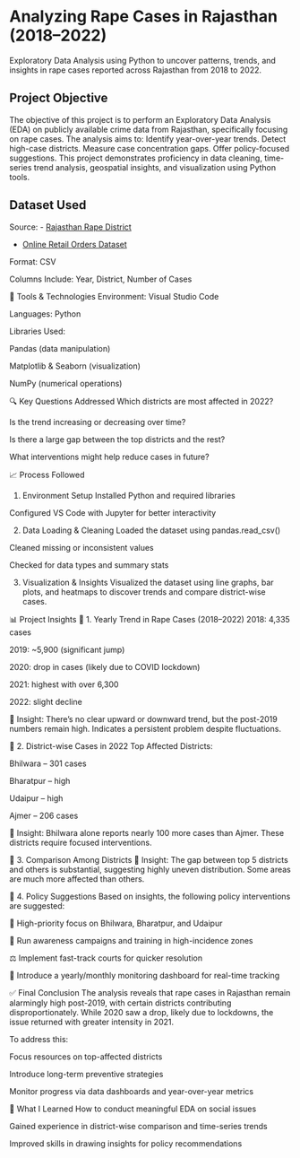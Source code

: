 # Analyzing Rape Cases in Rajasthan (2018–2022)
Exploratory Data Analysis using Python to uncover patterns, trends, and insights in rape cases reported across Rajasthan from 2018 to 2022.

## Project Objective
The objective of this project is to perform an Exploratory Data Analysis (EDA) on publicly available crime data from Rajasthan, specifically focusing on rape cases. The analysis aims to:
Identify year-over-year trends. Detect high-case districts. Measure case concentration gaps. Offer policy-focused suggestions. This project demonstrates proficiency in data cleaning, time-series trend analysis, geospatial insights, and visualization using Python tools.

## Dataset Used
Source: - <a href = "https://github.com/alina-khan-1/Python-Project-Rajasthan-Rape-Cases/blob/main/Rajasthan_rape_district.csv">Rajasthan Rape District</a>
- <a href = "https://github.com/alina-khan-1/Python-Project-Rajasthan-Rape-Cases/blob/main/Rajasthan_rape_yearly.csv">Online Retail Orders Dataset</a>


Format: CSV

Columns Include: Year, District, Number of Cases

🧰 Tools & Technologies
Environment: Visual Studio Code

Languages: Python

Libraries Used:

Pandas (data manipulation)

Matplotlib & Seaborn (visualization)

NumPy (numerical operations)

🔍 Key Questions Addressed
Which districts are most affected in 2022?

Is the trend increasing or decreasing over time?

Is there a large gap between the top districts and the rest?

What interventions might help reduce cases in future?

📈 Process Followed
1. Environment Setup
Installed Python and required libraries

Configured VS Code with Jupyter for better interactivity

2. Data Loading & Cleaning
Loaded the dataset using pandas.read_csv()

Cleaned missing or inconsistent values

Checked for data types and summary stats

3. Visualization & Insights
Visualized the dataset using line graphs, bar plots, and heatmaps to discover trends and compare district-wise cases.

📊 Project Insights
📌 1. Yearly Trend in Rape Cases (2018–2022)
2018: 4,335 cases

2019: ~5,900 (significant jump)

2020: drop in cases (likely due to COVID lockdown)

2021: highest with over 6,300

2022: slight decline

📌 Insight: There’s no clear upward or downward trend, but the post-2019 numbers remain high. Indicates a persistent problem despite fluctuations.

📌 2. District-wise Cases in 2022
Top Affected Districts:

Bhilwara – 301 cases

Bharatpur – high

Udaipur – high

Ajmer – 206 cases

📌 Insight: Bhilwara alone reports nearly 100 more cases than Ajmer. These districts require focused interventions.

📌 3. Comparison Among Districts
📌 Insight: The gap between top 5 districts and others is substantial, suggesting highly uneven distribution. Some areas are much more affected than others.

📌 4. Policy Suggestions
Based on insights, the following policy interventions are suggested:

🚨 High-priority focus on Bhilwara, Bharatpur, and Udaipur

📢 Run awareness campaigns and training in high-incidence zones

⚖️ Implement fast-track courts for quicker resolution

🧾 Introduce a yearly/monthly monitoring dashboard for real-time tracking

✅ Final Conclusion
The analysis reveals that rape cases in Rajasthan remain alarmingly high post-2019, with certain districts contributing disproportionately. While 2020 saw a drop, likely due to lockdowns, the issue returned with greater intensity in 2021.

To address this:

Focus resources on top-affected districts

Introduce long-term preventive strategies

Monitor progress via data dashboards and year-over-year metrics

🧠 What I Learned
How to conduct meaningful EDA on social issues

Gained experience in district-wise comparison and time-series trends

Improved skills in drawing insights for policy recommendations

